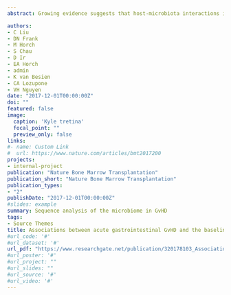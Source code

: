 ```yaml
---
abstract: Growing evidence suggests that host-microbiota interactions influence GvHD risk following allogeneic        hematopoietic stem cell transplant. However, little is known about the influence of the transplant recipient's     pre-conditioning microbiota nor the influence of the transplant donor's microbiota. Our study examines associations between acute gastrointestinal GvHD (agGvHD) and 16S rRNA fecal bacterial profiles in a prospective cohort of N = 57 recipients before preparative conditioning, as well as N = 22 of their paired HLA-matched sibling donors. On average, recipients had lower fecal bacterial diversity (P = 0.0002) and different phylogenetic membership (UniFrac P = 0.001) than the healthy transplant donors. Recipients with lower phylogenetic diversity had higher overall mortality rates (hazard ratio = 0.37, P = 0.008), but no statistically significant difference in agGvHD risk. In contrast, high  bacterial donor diversity was associated with decreased agGvHD risk (odds ratio = 0.12, P = 0.038). Further investigation is warranted as to whether selection of hematopoietic stem cell transplant donors with high gut microbiota diversity and/or other specific compositional attributes may reduce agGvHD incidence, and by what mechanisms.

authors:
- C Liu
- DN Frank
- M Horch
- S Chau
- D Ir
- EA Horch
- admin
- K van Besien
- CA Lozupone
- VH Nguyen
date: "2017-12-01T00:00:00Z"
doi: ""
featured: false
image:
  caption: 'Kyle tretina'
  focal_point: ""
  preview_only: false
links:
#- name: Custom Link
#  url: https://www.nature.com/articles/bmt2017200
projects:
- internal-project
publication: "Nature Bone Marrow Transplantation"
publication_short: "Nature Bone Marrow Transplantation"
publication_types:
- "2"
publishDate: "2017-12-01T00:00:00Z"
#slides: example
summary: Sequence analysis of the microbiome in GvHD
tags:
- Source Themes
title: Associations between acute gastrointestinal GvHD and the baseline gut microbiota of allogeneic hematopoietic     stem cell transplant recipients and donors
#url_code: '#'
#url_dataset: '#'
url_pdf: "https://www.researchgate.net/publication/320178103_Associations_between_acute_gastrointestinal_GvHD_and_the_baseline_gut_microbiota_of_allogeneic_hematopoietic_stem_cell_transplant_recipients_and_donors"
#url_poster: '#'
#url_project: ""
#url_slides: ""
#url_source: '#'
#url_video: '#'
---
```

